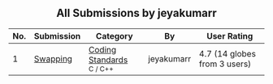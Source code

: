 ﻿<div align="center">

## All Submissions by jeyakumarr

</div>

No.  | Submission | Category | By   | User Rating
---- | ---------- | -------- | ---- | -----------
1 | [Swapping<br />](https://github.com/Planet-Source-Code/jeyakumarr-swapping__3-11068) | [Coding Standards<br /><sup>C / C++</sup>](../ByCategory/coding-standards__3-32.md) | jeyakumarr | 4.7 (14 globes from 3 users)
